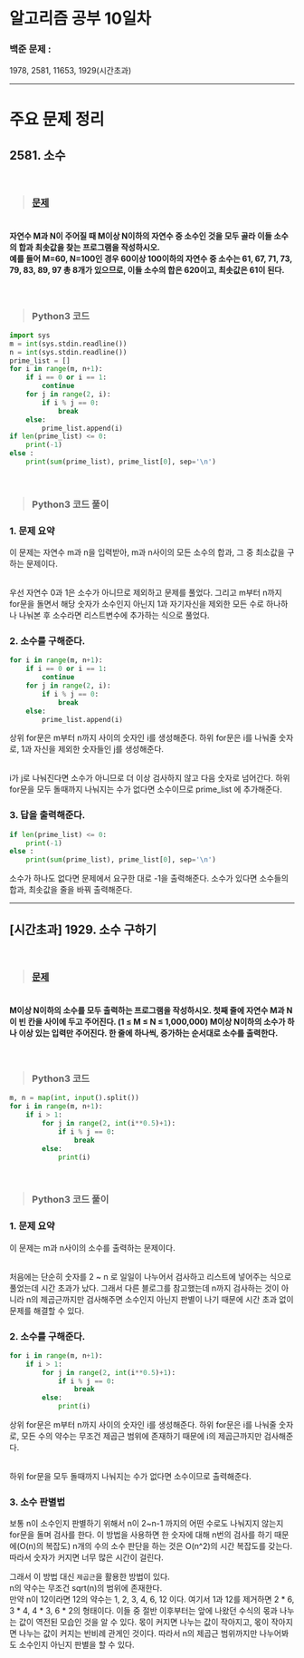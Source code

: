# 알고리즘 공부 10일차

### 백준 문제 :

1978, 2581, 11653, 1929(시간초과)

---

# 주요 문제 정리

## 2581. 소수

<br/>

> ### [문제](https://www.acmicpc.net/problem/2581)

#### <br/>자연수 M과 N이 주어질 때 M이상 N이하의 자연수 중 소수인 것을 모두 골라 이들 소수의 합과 최솟값을 찾는 프로그램을 작성하시오.<br/>예를 들어 M=60, N=100인 경우 60이상 100이하의 자연수 중 소수는 61, 67, 71, 73, 79, 83, 89, 97 총 8개가 있으므로, 이들 소수의 합은 620이고, 최솟값은 61이 된다.

<br/>

> ### Python3 코드

```python
import sys
m = int(sys.stdin.readline())
n = int(sys.stdin.readline())
prime_list = []
for i in range(m, n+1):
    if i == 0 or i == 1:
        continue
    for j in range(2, i):
        if i % j == 0:
            break
    else:
        prime_list.append(i)
if len(prime_list) <= 0:
    print(-1)
else :
    print(sum(prime_list), prime_list[0], sep='\n')
```

<br/>

> ### Python3 코드 풀이

### 1. 문제 요약

이 문제는 자연수 m과 n을 입력받아, m과 n사이의 모든 소수의 합과, 그 중 최소값을 구하는 문제이다.

<br/>
우선 자연수 0과 1은 소수가 아니므로 제외하고 문제를 풀었다. 그리고 m부터 n까지 for문을 돌면서 해당 숫자가 소수인지 아닌지 1과 자기자신을 제외한 모든 수로 하나하나 나눠본 후 소수라면 리스트변수에 추가하는 식으로 풀었다.

### 2. 소수를 구해준다.

```python
for i in range(m, n+1):
    if i == 0 or i == 1:
        continue
    for j in range(2, i):
        if i % j == 0:
            break
    else:
        prime_list.append(i)
```

상위 for문은 m부터 n까지 사이의 숫자인 i를 생성해준다.
하위 for문은 i를 나눠줄 숫자로, 1과 자신을 제외한 숫자들인 j를 생성해준다.

<br/> i가 j로 나눠진다면 소수가 아니므로 더 이상 검사하지 않고 다음 숫자로 넘어간다. 하위 for문을 모두 돌때까지 나눠지는 수가 없다면 소수이므로 prime_list 에 추가해준다.

### 3. 답을 출력해준다.

```python
if len(prime_list) <= 0:
    print(-1)
else :
    print(sum(prime_list), prime_list[0], sep='\n')
```

소수가 하나도 없다면 문제에서 요구한 대로 -1을 출력해준다.
소수가 있다면 소수들의 합과, 최솟값을 줄을 바꿔 출력해준다.

---

## [시간초과] 1929. 소수 구하기

<br/>

> ### [문제](https://www.acmicpc.net/problem/1929)

#### <br/>M이상 N이하의 소수를 모두 출력하는 프로그램을 작성하시오. 첫째 줄에 자연수 M과 N이 빈 칸을 사이에 두고 주어진다. (1 ≤ M ≤ N ≤ 1,000,000) M이상 N이하의 소수가 하나 이상 있는 입력만 주어진다. 한 줄에 하나씩, 증가하는 순서대로 소수를 출력한다.

<br/>

> ### Python3 코드

```python
m, n = map(int, input().split())
for i in range(m, n+1):
    if i > 1:
        for j in range(2, int(i**0.5)+1):
            if i % j == 0:
                break
        else:
            print(i)
```

<br/>

> ### Python3 코드 풀이

### 1. 문제 요약

이 문제는 m과 n사이의 소수를 출력하는 문제이다.

<br/>
처음에는 단순히 숫자를 2 ~ n 로 일일이 나누어서 검사하고 리스트에 넣어주는 식으로 풀었는데 시간 초과가 났다.
그래서 다른 블로그를 참고했는데 n까지 검사하는 것이 아니라 n의 제곱근까지만 검사해주면 소수인지 아닌지 판별이 나기 때문에 시간 초과 없이 문제를 해결할 수 있다.

### 2. 소수를 구해준다.

```python
for i in range(m, n+1):
    if i > 1:
        for j in range(2, int(i**0.5)+1):
            if i % j == 0:
                break
        else:
            print(i)
```

상위 for문은 m부터 n까지 사이의 숫자인 i를 생성해준다.
하위 for문은 i를 나눠줄 숫자로, 모든 수의 약수는 무조건 제곱근 범위에 존재하기 때문에 i의 제곱근까지만 검사해준다.

<br/> 하위 for문을 모두 돌때까지 나눠지는 수가 없다면 소수이므로 출력해준다.

### 3. 소수 판별법

보통 n이 소수인지 판별하기 위해서 n이 2~n-1 까지의 어떤 수로도 나눠지지 않는지 for문을 돌며 검사를 한다.
이 방법을 사용하면 한 숫자에 대해 n번의 검사를 하기 때문에(O(n)의 복잡도) n개의 수의 소수 판단을 하는 것은 O(n^2)의 시간 복잡도를 갖는다. 따라서 숫자가 커지면 너무 많은 시간이 걸린다.

그래서 이 방법 대신 `제곱근`을 활용한 방법이 있다.
<br/>n의 약수는 무조건 sqrt(n)의 범위에 존재한다.<br/>
만약 n이 12이라면 12의 약수는 1, 2, 3, 4, 6, 12 이다. 여기서 1과 12를 제거하면 2 \* 6, 3 \* 4, 4 \* 3, 6 \* 2의 형태이다. 이들 중 절반 이후부터는 앞에 나왔던 수식의 몫과 나누는 값이 역전된 모습인 것을 알 수 있다. 몫이 커지면 나누는 값이 작아지고, 몫이 작아지면 나누는 값이 커지는 반비례 관게인 것이다. 따라서 n의 제곱근 범위까지만 나누어봐도 소수인지 아닌지 판별을 할 수 있다.
